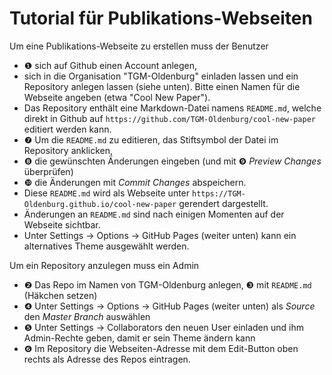 # Tutorial für Publikations-Webseiten

Um eine Publikations-Webseite zu erstellen muss der Benutzer
- ❶ sich auf Github einen Account anlegen,
- sich in die Organisation "TGM-Oldenburg" einladen lassen und ein Repository anlegen lassen (siehe unten). Bitte einen Namen für die Webseite angeben (etwa "Cool New Paper").
- Das Repository enthält eine Markdown-Datei namens `README.md`, welche direkt in Github auf `https://github.com/TGM-Oldenburg/cool-new-paper` editiert werden kann.
- ❼ Um die `README.md` zu editieren, das Stiftsymbol der Datei im Repository anklicken,
- ❽ die gewünschten Änderungen eingeben (und mit ❾ *Preview Changes* überprüfen)
- ❿ die Änderungen mit *Commit Changes* abspeichern.
- Diese `README.md` wird als Webseite unter `https://TGM-Oldenburg.github.io/cool-new-paper` gerendert dargestellt.
- Änderungen an `README.md` sind nach einigen Momenten auf der Webseite sichtbar.
- Unter Settings → Options → GitHub Pages (weiter unten) kann ein alternatives Theme ausgewählt werden.

Um ein Repository anzulegen muss ein Admin
- ❷ Das Repo im Namen von TGM-Oldenburg anlegen, ❸ mit `README.md` (Häkchen setzen) 
- ❹ Unter Settings → Options → GitHub Pages (weiter unten) als *Source* den *Master Branch* auswählen
- ❺ Unter Settings → Collaborators den neuen User einladen und ihm Admin-Rechte geben, damit er sein Theme ändern kann
- ❻ Im Repository die Webseiten-Adresse mit dem Edit-Button oben rechts als Adresse des Repos eintragen.
